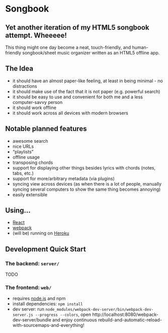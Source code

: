 Songbook
========

Yet another iteration of my HTML5 songbook attempt. Wheeeee!
------------------------------------------------------------

This thing might one day become a neat, touch-friendly, and human-friendly songbook/sheet music organizer written as an HTML5 offline app.

The Idea
--------

- it should have an almost paper-like feeling, at least in being minimal - no distractions
- it should make use of the fact that it is not paper (e.g. powerful search)
- it should be easy to use and convenient for both me and a less computer-savvy person
- it should work offline
- it should work across all devices with modern browsers

Notable planned features
------------------------

- awesome search
- nice URLs
- “playlists”
- offline usage
- transposing chords
- support for displaying other things besides lyrics with chords (notes, tabs, etc.)
- support for more/arbitrary metadata (via plugins)
- syncing view across devices (as when there is a lot of people, manually syncing several computers to show the same thing becomes annoying)
- easily extensible

Using...
--------

- [React](https://facebook.github.io/react)
- [webpack](http://webpack.github.io/)
- (will be) running on [Heroku](https://heroku.com/)

Development Quick Start
-----------------------

### The backend: `server/`

TODO

### The frontend: `web/`

- requires [node.js](https://nodejs.org/) and npm
- install dependencies: `npm install`
- dev server: run `node_modules/webpack-dev-server/bin/webpack-dev-server.js --progress --colors`, open http://localhost:8080/webpack-dev-server/bundle and enjoy continuous rebuild-and-automatic-reload-with-sourcemaps-and-everything!
